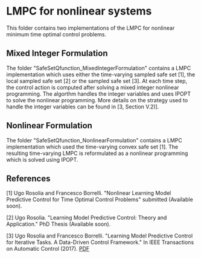 # LMPC for nonlinear systems

This folder contains two implementations of the LMPC for nonlinear minimum time optimal control problems.

## Mixed Integer Formulation

The folder "SafeSetQfunction_MixedIntegerFormulation" contains a LMPC implementation which uses either the time-varying sampled safe set [1], the local sampled safe set [2] or the sampled safe set [3]. At each time step, the control action is computed after solving a mixed integer nonlinear programming. The algorthm handles the integer variables and uses IPOPT to solve the nonlinear programming. More details on the strategy used to handle the integer variables can be found in [3, Section V.2)].

## Nonlinear Formulation

The folder "SafeSetQfunction_NonlinearFormulation" contains a LMPC implementation which used the time-varying convex safe set [1]. The resulting time-varying LMPC is reformulated as a nonlinear programming which is solved using IPOPT.

## References 

[1] Ugo Rosolia and Francesco Borrelli. "Nonlinear  Learning  Model  Predictive  Control  for Time  Optimal  Control  Problems" submitted (Available soon).

[2] Ugo Rosolia. "Learning Model Predictive Control: Theory and Application." PhD Thesis (Available soon).

[3] Ugo Rosolia and Francesco Borrelli. "Learning Model Predictive Control for Iterative Tasks. A Data-Driven Control Framework." In IEEE Transactions on Automatic Control (2017). [PDF](https://ieeexplore.ieee.org/document/8039204/)
